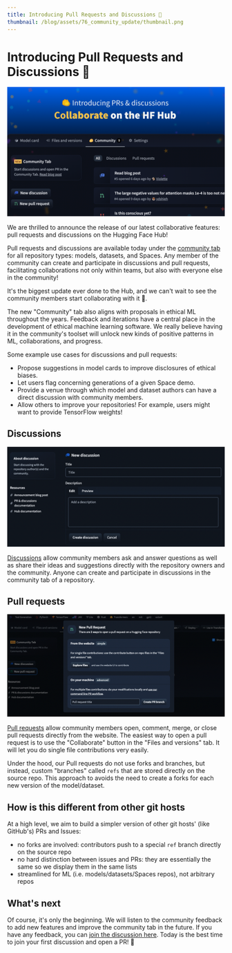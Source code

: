 ```yaml
---
title: Introducing Pull Requests and Discussions 🥳
thumbnail: /blog/assets/76_community_update/thumbnail.png
---
```


# Introducing Pull Requests and Discussions 🥳

![Pull requests and discussions on the hub](assets/76_community_update/community-update.png)

We are thrilled to announce the release of our latest collaborative features: pull requests and discussions on the Hugging Face Hub!

Pull requests and discussions are available today under the [community tab](https://huggingface.co/gpt2/discussions) for all repository types: models, datasets, and Spaces. Any member of the community can create and participate in discussions and pull requests, facilitating collaborations not only within teams, but also with everyone else in the community!

It's the biggest update ever done to the Hub, and we can't wait to see the community members start collaborating with it 🤩.

The new "Community" tab also aligns with proposals in ethical ML throughout the years. Feedback and iterations have a central place in the development of ethical machine learning software. We really believe having it in the community's toolset will unlock new kinds of positive patterns in ML, collaborations, and progress.

Some example use cases for discussions and pull requests:

- Propose suggestions in model cards to improve disclosures of ethical biases.
- Let users flag concerning generations of a given Space demo.
- Provide a venue through which model and dataset authors can have a direct discussion with community members.
- Allow others to improve your repositories! For example, users might want to provide TensorFlow weights!

## Discussions

![Discussions on the Hugging Face Hub](assets/76_community_update/new-discussion.png)

[Discussions](https://huggingface.co/gpt2/discussions?type=discussion) allow community members ask and answer questions as well as share their ideas and suggestions directly with the repository owners and the community. Anyone can create and participate in discussions in the community tab of a repository.

## Pull requests

![Pull requests on the Hugging Face Hub](assets/76_community_update/new-pr.png)

[Pull requests](https://huggingface.co/gpt2/discussions?type=pull_request) allow community members open, comment, merge, or close pull requests directly from the website. The easiest way to open a pull request is to use the "Collaborate" button in the "Files and versions" tab. It will let you do single file contributions very easily.

Under the hood, our Pull requests do not use forks and branches, but instead, custom "branches" called `refs` that are stored directly on the source repo. This approach to avoids the need to create a forks for each new version of the model/dataset.

## How is this different from other git hosts

At a high level, we aim to build a simpler version of other git hosts' (like GitHub's) PRs and Issues:

- no forks are involved: contributors push to a special `ref` branch directly on the source repo
- no hard distinction between issues and PRs: they are essentially the same so we display them in the same lists
- streamlined for ML (i.e. models/datasets/Spaces repos), not arbitrary repos

## What's next

Of course, it's only the beginning. We will listen to the community feedback to add new features and improve the community tab in the future. If you have any feedback, you can [join the discussion here](https://huggingface.co/spaces/huggingface/HuggingDiscussions/discussions/1). Today is the best time to join your first discussion and open a PR! 🤗
